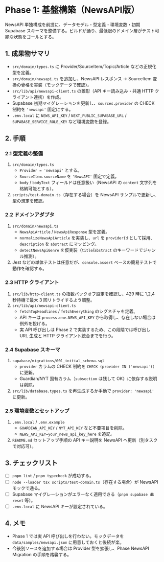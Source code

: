 # Phase 1: 基盤構築（NewsAPI版）

NewsAPI 単独構成を前提に、データモデル・型定義・環境変数・初期 Supabase スキーマを整備する。ビルドが通り、最低限のドメイン層がテスト可能な状態をゴールとする。

## 1. 成果物サマリ
- `src/domain/types.ts` に Provider/SourceItem/Topic/Article などの正規化型を定義。
- `src/domain/newsapi.ts` を追加し、NewsAPI レスポンス → SourceItem 変換の骨格を実装（モックデータで確認）。
- `src/lib/api/newsapi-client.ts` の雛形（API キー読み込み・共通 HTTP クライアント連携）を作成。
- Supabase 初期マイグレーションを更新し、`sources.provider` の CHECK 制約を `'newsapi'` 固定にする。
- `.env.local` に `NEWS_API_KEY` / `NEXT_PUBLIC_SUPABASE_URL` / `SUPABASE_SERVICE_ROLE_KEY` など環境変数を登録。

## 2. 手順

### 2.1 型定義の整備
1. `src/domain/types.ts`
   - `Provider = 'newsapi'` とする。
   - `SourceItem.sourceName` を `'NewsAPI'` 固定で定義。
   - `body` / `bodyText` フィールドは任意扱い（NewsAPI の `content` 文字列を格納可能とする）。
2. `scripts/test-domain.ts`（存在する場合）を NewsAPI サンプルで更新し、型の想定を確認。

### 2.2 ドメインアダプタ
1. `src/domain/newsapi.ts`
   - `NewsApiArticle` / `NewsApiResponse` 型を定義。
   - `normalizeNewsApiArticle` を実装し、`url` を `providerId` として採用、`description` を `abstract` にマッピング。
   - `detectNewsApiGenre` を仮実装（`title`/`abstract` のキーワードでジャンル推測）。
2. Jest などの単体テストは任意だが、`console.assert` ベースの簡易テストで動作を確認する。

### 2.3 HTTP クライアント
1. `src/lib/http-client.ts` の指数バックオフ設定を確認し、429 時に 1,2,4 秒待機で最大 3 回リトライするよう調整。
2. `src/lib/api/newsapi-client.ts`
   - `fetchTopHeadlines` / `fetchEverything` のシグネチャを定義。
   - API キーは `process.env.NEWS_API_KEY` から取得し、存在しない場合は例外を投げる。
   - 実 API 呼び出しは Phase 2 で実装するため、この段階では呼び出し URL 生成と HTTP クライアント統合までを行う。

### 2.4 Supabase スキーマ
1. `supabase/migrations/001_initial_schema.sql`
   - `provider` カラムの CHECK 制約を `CHECK (provider IN ('newsapi'))` に更新。
   - Guardian/NYT 固有カラム（`subsection` は残して OK）に依存する説明は削除。
2. `src/lib/database.types.ts` を再生成するか手動で `provider: 'newsapi'` に更新。

### 2.5 環境変数とセットアップ
1. `.env.local` / `.env.example`
   - `GUARDIAN_API_KEY` / `NYT_API_KEY` など不要項目を削除。
   - `NEWS_API_KEY=your_news_api_key_here` を追記。
2. `README.md` セットアップ手順の API キー説明を NewsAPI へ更新（別タスクで対応可）。

## 3. チェックリスト
- [ ] `pnpm lint` / `pnpm typecheck` が成功する。
- [ ] `node --loader tsx scripts/test-domain.ts`（存在する場合）が NewsAPI モックで通る。
- [ ] Supabase マイグレーションがエラーなく適用できる（`pnpm supabase db reset` 等）。
- [ ] `.env.local` に NewsAPI キーが設定されている。

## 4. メモ
- Phase 1 では実 API 呼び出しを行わない。モックデータを `data/samples/newsapi.json` に用意しておくと後続が楽。
- 今後別ソースを追加する場合は Provider 型を拡張し、Phase NewsAPI Migration の手順を踏襲する。
